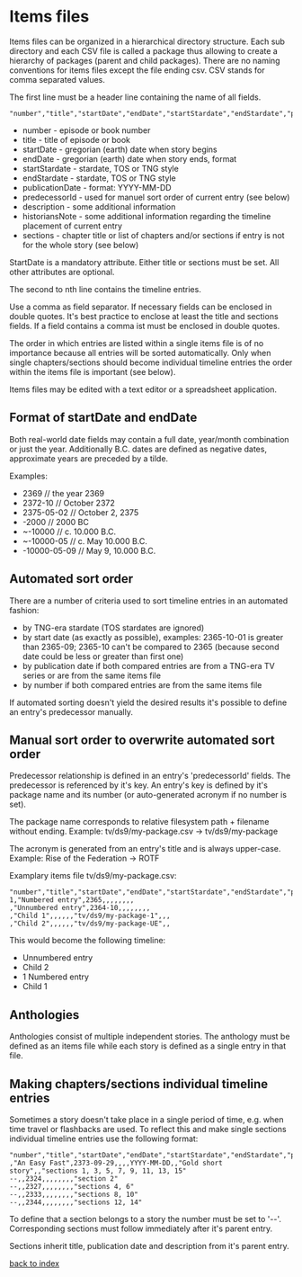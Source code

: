 # Items files

Items files can be organized in a hierarchical directory structure. Each sub directory and each CSV file is called a package thus allowing to create a hierarchy of packages (parent and child packages). There are no naming conventions for items files except the file ending csv. CSV stands for comma separated values.

The first line must be a header line containing the name of all fields.

```
"number","title","startDate","endDate","startStardate","endStardate","publicationDate","predecessorId","description","historiansNote","sections"
```

* number - episode or book number
* title - title of episode or book
* startDate - gregorian (earth) date when story begins
* endDate - gregorian (earth) date when story ends, format
* startStardate - stardate, TOS or TNG style
* endStardate - stardate, TOS or TNG style
* publicationDate - format: YYYY-MM-DD
* predecessorId - used for manuel sort order of current entry (see below)
* description - some additional information
* historiansNote - some additional information regarding the timeline placement of current entry
* sections - chapter title or list of chapters and/or sections if entry is not for the whole story (see below)

StartDate is a mandatory attribute.
Either title or sections must be set.
All other attributes are optional.

The second to nth line contains the timeline entries.

Use a comma as field separator. If necessary fields can be enclosed in double quotes. It's best practice to enclose at least the title and sections fields.
If a field contains a comma ist must be enclosed in double quotes.

The order in which entries are listed within a single items file is of no importance because all entries will be sorted automatically.
Only when single chapters/sections should become individual timeline entries the order within the items file is important (see below).

Items files may be edited with a text editor or a spreadsheet application.

## Format of startDate and endDate

Both real-world date fields may contain a full date, year/month combination or just the year.
Additionally B.C. dates are defined as negative dates, approximate years are preceded by a tilde.

Examples:
* 2369 // the year 2369
* 2372-10 // October 2372
* 2375-05-02 // October 2, 2375
* -2000 // 2000 BC
* ~-10000 // c. 10.000 B.C.
* ~-10000-05 // c. May 10.000 B.C.
* -10000-05-09 // May 9, 10.000 B.C.

## Automated sort order

There are a number of criteria used to sort timeline entries in an automated fashion:

* by TNG-era stardate (TOS stardates are ignored)
* by start date (as exactly as possible), examples: 2365-10-01 is greater than 2365-09; 2365-10 can't be compared to 2365 (because second date could be less or greater than first one)
* by publication date if both compared entries are from a TNG-era TV series or are from the same items file
* by number if both compared entries are from the same items file

If automated sorting doesn't yield the desired results it's possible to define an entry's predecessor manually.

## Manual sort order to overwrite automated sort order

Predecessor relationship is defined in an entry's 'predecessorId' fields.
The predecessor is referenced by it's key.
An entry's key is defined by it's package name and its number (or auto-generated acronym if no number is set).

The package name corresponds to relative filesystem path + filename without ending.
Example: tv/ds9/my-package.csv -> tv/ds9/my-package

The acronym is generated from an entry's title and is always upper-case.
Example: Rise of the Federation -> ROTF

Examplary items file tv/ds9/my-package.csv:


```
"number","title","startDate","endDate","startStardate","endStardate","publicationDate","predecessorId","description","historiansNote","sections"
1,"Numbered entry",2365,,,,,,,,
,"Unnumbered entry",2364-10,,,,,,,,
,"Child 1",,,,,,"tv/ds9/my-package-1",,,
,"Child 2",,,,,,"tv/ds9/my-package-UE",,
```

This would become the following timeline:

* Unnumbered entry
* Child 2
* 1 Numbered entry
* Child 1

## Anthologies

Anthologies consist of multiple independent stories.
The anthology must be defined as an items file while each story is defined as a single entry in that file.

## Making chapters/sections individual timeline entries

Sometimes a story doesn't take place in a single period of time, e.g. when time travel or flashbacks are used.
To reflect this and make single sections individual timeline entries use the following format:

```
"number","title","startDate","endDate","startStardate","endStardate","publicationDate","predecessorId","description","historiansNote","sections"
,"An Easy Fast",2373-09-29,,,,YYYY-MM-DD,,"Gold short story",,"sections 1, 3, 5, 7, 9, 11, 13, 15"
--,,2324,,,,,,,,"section 2"
--,,2327,,,,,,,,"sections 4, 6"
--,,2333,,,,,,,,"sections 8, 10"
--,,2344,,,,,,,,"sections 12, 14"
```

To define that a section belongs to a story the number must be set to '--'. Corresponding sections must follow immediately after it's parent entry.

Sections inherit title, publication date and description from it's parent entry.  

[back to index](../README.md)

